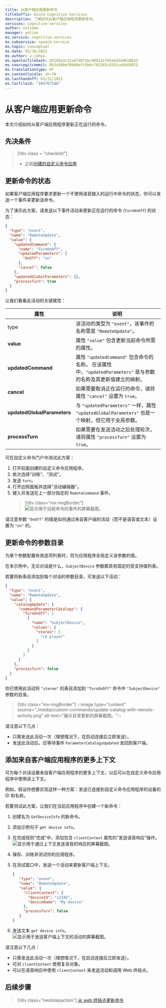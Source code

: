 ```yaml
---
title: 从客户端应用更新命令
titleSuffix: Azure Cognitive Services
description: 了解如何从客户端应用程序更新命令。
services: cognitive-services
author: nitinme
manager: yetian
ms.service: cognitive-services
ms.subservice: speech-service
ms.topic: conceptual
ms.date: 03/16/2021
ms.author: v-johya
ms.openlocfilehash: d5109a3c31a47d071bc90922e795ebd3dd610833
ms.sourcegitcommit: 8b3a588ef0949efc5b0cfb5285c8191ce5b05651
ms.translationtype: HT
ms.contentlocale: zh-CN
ms.lasthandoff: 03/22/2021
ms.locfileid: "104767540"
---
```

# <a name="update-a-command-from-a-client-app"></a>从客户端应用更新命令

本文介绍如何从客户端应用程序更新正在运行的命令。

## <a name="prerequisites"></a>先决条件
> [!div class = "checklist"]
> * 之前[创建的自定义命令应用](quickstart-custom-commands-application.md)

## <a name="update-the-state-of-a-command"></a>更新命令的状态

如果客户端应用程序要求更新一个不使用语音输入的运行中命令的状态，你可以发送一个事件来更新该命令。

为了演示此方案，请发送以下事件活动来更新正在运行的命令 (`TurnOnOff`) 的状态： 

```json
{
  "type": "event",
  "name": "RemoteUpdate",
  "value": {
    "updatedCommand": {
      "name": "TurnOnOff",
      "updatedParameters": {
        "OnOff": "on"
      },
      "cancel": false
    },
    "updatedGlobalParameters": {},
    "processTurn": true
  }
}
```

让我们看看此活动的关键属性：

| 属性 | 说明 |
| ---------------- | --------------------------------------------------------------------------------------------------------------------------- |
| type | 该活动的类型为 `"event"`，该事件的名称需是 `"RemoteUpdate"`。 |
| **value** | 属性 `"value"` 包含更新当前命令所需的属性。 |
| **updatedCommand** | 属性 `"updatedCommand"` 包含命令的名称。 在该属性中，`"updatedParameters"` 是与参数的名称及其更新值建立的映射。 |
| **cancel** | 如果需要取消正在运行的命令，请将属性 `"cancel"` 设置为 `true`。 |
| **updatedGlobalParameters** | 与 `"updatedParameters"` 一样，属性 `"updatedGlobalParameters"` 也是一个映射，但它用于全局参数。 |
| **processTurn** | 如果需要在发送活动之后处理轮次，请将属性 `"processTurn"` 设置为 `true`。 |

可在自定义命令门户中测试此方案：

1. 打开前面创建的自定义命令应用程序。 
1. 依次选择“训练”、“测试”。 
1. 发送 `turn`。
1. 打开边侧面板并选择“活动编辑器”。
1. 键入并发送在上一部分指定的 `RemoteCommand` 事件。
    > [!div class="mx-imgBorder"]
    > ![显示用于远程命令的事件的屏幕截图。](./media/custom-commands/send-remote-command-activity.png)

请注意参数 `"OnOff"` 的值是如何通过来自客户端的活动（而不是语音或文本）设置为 `"on"` 的。

## <a name="update-the-catalog-of-the-parameter-for-a-command"></a>更新命令的参数目录

为某个参数配置有效选项列表时，将为应用程序全局定义该参数的值。 

在本示例中，无论对话是什么，`SubjectDevice` 参数都具有固定的受支持值列表。

若要将新条目添加到每个对话的参数目录，可发送以下活动：

```json
{
  "type": "event",
  "name": "RemoteUpdate",
  "value": {
    "catalogUpdate": {
      "commandParameterCatalogs": {
        "TurnOnOff": [
          {
            "name": "SubjectDevice",
            "values": {
              "stereo": [
                "cd player"
              ]
            }
          }
        ]
      }
    },
    "processTurn": false
  }
}
```
你已使用此活动将 `"stereo"` 的条目添加到 `"TurnOnOff"` 命令中 `"SubjectDevice"` 参数的目录。

> [!div class="mx-imgBorder"]
> :::image type="content" source="./media/custom-commands/update-catalog-with-remote-activity.png" alt-text="展示目录更新的屏幕截图。":::

请注意以下几点：
- 只需发送此活动一次（理想情况下，在启动连接后立即发送）。
- 发送此活动后，应等待事件 `ParameterCatalogsUpdated` 发回到客户端。

## <a name="add-more-context-from-the-client-application"></a>添加来自客户端应用程序的更多上下文

可为每个对话设置来自客户端应用程序的更多上下文，以后可以在自定义命令应用程序中使用该上下文。 

例如，假设你想要实现这样一种方案：发送已连接到自定义命令应用程序的设备的 ID 和名称。

若要测试此方案，让我们在当前应用程序中创建一个新命令：
1. 创建名为 `GetDeviceInfo` 的新命令。
1. 添加示例句子 `get device info`。
1. 在完成规则“完成”中，添加包含 `clientContext` 属性的“发送语音响应”操作。 
   ![显示用于通过上下文发送语音的响应的屏幕截图。](./media/custom-commands/send-speech-response-context.png)
1. 保存、训练并测试你的应用程序。
1. 在测试窗口中，发送一个活动来更新客户端上下文。

    ```json
    {
       "type": "event",
       "name": "RemoteUpdate",
       "value": {
         "clientContext": {
           "deviceId": "12345",
           "deviceName": "My device"
         },
         "processTurn": false
       }
    }
    ```
1. 发送文本 `get device info`。
   ![显示用于发送客户端上下文的活动的屏幕截图。](./media/custom-commands/send-client-context-activity.png)

请注意以下几点：
- 只需发送此活动一次（理想情况下，在启动连接后立即发送）。
- 可对 `clientContext` 使用复杂对象。
- 可以在语音响应中使用 `clientContext` 来发送活动和调用 Web 终结点。

## <a name="next-steps"></a>后续步骤

> [!div class="nextstepaction"]
> [从 web 终结点更新命令](./how-to-custom-commands-update-command-from-web-endpoint.md)

